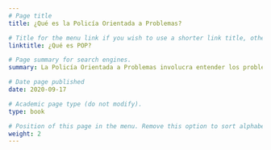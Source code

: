 ```yaml
---
# Page title
title: ¿Qué es la Policía Orientada a Problemas?

# Title for the menu link if you wish to use a shorter link title, otherwise remove this option.
linktitle: ¿Qué es POP?

# Page summary for search engines.
summary: La Policía Orientada a Problemas involucra entender los problemas delictivos, implementar soluciones a la medida, y evaluar su impacto.

# Date page published
date: 2020-09-17

# Academic page type (do not modify).
type: book

# Position of this page in the menu. Remove this option to sort alphabetically.
weight: 2
---
```

